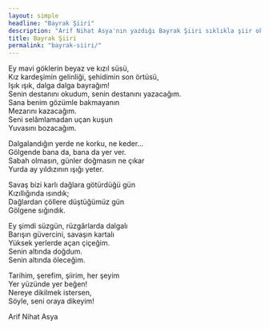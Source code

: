 ```yaml
---
layout: simple
headline: "Bayrak Şiiri"
description: "Arif Nihat Asya'nın yazdığı Bayrak Şiiri sıklıkla şiir okuma yarışmalarının en çok terchi edilen şiiri olmuştur."
title: Bayrak Şiiri
permalink: "bayrak-siiri/"
---
```

Ey mavi göklerin beyaz ve kızıl süsü,  
Kız kardeşimin gelinliği, şehidimin son örtüsü,  
Işık ışık, dalga dalga bayrağım!  
Senin destanını okudum, senin destanını yazacağım.  
Sana benim gözümle bakmayanın  
Mezarını kazacağım.  
Seni selâmlamadan uçan kuşun  
Yuvasını bozacağım.  
  
Dalgalandığın yerde ne korku, ne keder...  
Gölgende bana da, bana da yer ver.  
Sabah olmasın, günler doğmasın ne çıkar  
Yurda ay yıldızının ışığı yeter.  
  
Savaş bizi karlı dağlara götürdüğü gün  
Kızıllığında ısındık;  
Dağlardan çöllere düştüğümüz gün  
Gölgene sığındık.  
  
Ey şimdi süzgün, rüzgârlarda dalgalı  
Barışın güvercini, savaşın kartalı  
Yüksek yerlerde açan çiçeğim.  
Senin altında doğdum.  
Senin altında öleceğim.  
  
Tarihim, şerefim, şiirim, her şeyim  
Yer yüzünde yer beğen!  
Nereye dikilmek istersen,  
Söyle, seni oraya dikeyim!  
  
Arif Nihat Asya
